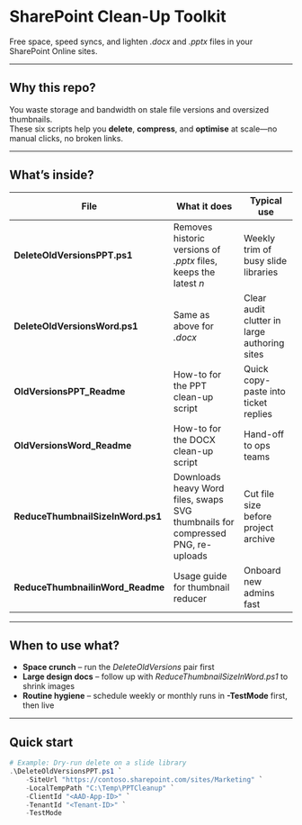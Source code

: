# SharePoint Clean-Up Toolkit

Free space, speed syncs, and lighten *.docx* and *.pptx* files in your SharePoint Online sites.

---

## Why this repo?

You waste storage and bandwidth on stale file versions and oversized thumbnails.  
These six scripts help you **delete**, **compress**, and **optimise** at scale—no manual clicks, no broken links.

---

## What’s inside?

| File | What it does | Typical use |
|---|---|---|
| **DeleteOldVersionsPPT.ps1** | Removes historic versions of *.pptx* files, keeps the latest *n* | Weekly trim of busy slide libraries |
| **DeleteOldVersionsWord.ps1** | Same as above for *.docx* | Clear audit clutter in large authoring sites |
| **OldVersionsPPT_Readme** | How-to for the PPT clean-up script | Quick copy-paste into ticket replies |
| **OldVersionsWord_Readme** | How-to for the DOCX clean-up script | Hand-off to ops teams |
| **ReduceThumbnailSizeInWord.ps1** | Downloads heavy Word files, swaps SVG thumbnails for compressed PNG, re-uploads | Cut file size before project archive |
| **ReduceThumbnailinWord_Readme** | Usage guide for thumbnail reducer | Onboard new admins fast |

---

## When to use what?

* **Space crunch** – run the *DeleteOldVersions* pair first  
* **Large design docs** – follow up with *ReduceThumbnailSizeInWord.ps1* to shrink images  
* **Routine hygiene** – schedule weekly or monthly runs in **-TestMode** first, then live  

---

## Quick start

```powershell
# Example: Dry-run delete on a slide library
.\DeleteOldVersionsPPT.ps1 `
    -SiteUrl "https://contoso.sharepoint.com/sites/Marketing" `
    -LocalTempPath "C:\Temp\PPTCleanup" `
    -ClientId "<AAD-App-ID>" `
    -TenantId "<Tenant-ID>" `
    -TestMode
